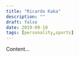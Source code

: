 ```yaml
---                      
title: "Ricardo Kaka"                                        
description: ""                                                
draft: false
date: 2019-09-10
tags: [personality,sports]
---
```


Content...
